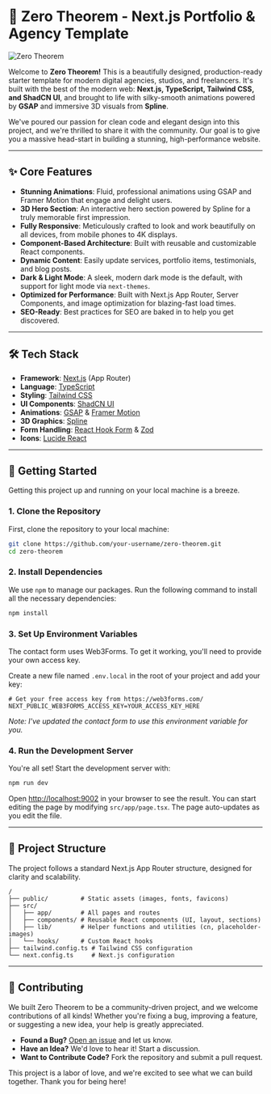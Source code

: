 
# 🚀 Zero Theorem - Next.js Portfolio & Agency Template

![Zero Theorem](https://i.pinimg.com/1200x/2e/e0/a0/2ee0a0daf7642e938cc0a299b819bf60.jpg)

Welcome to **Zero Theorem!** This is a beautifully designed, production-ready starter template for modern digital agencies, studios, and freelancers. It's built with the best of the modern web: **Next.js, TypeScript, Tailwind CSS, and ShadCN UI**, and brought to life with silky-smooth animations powered by **GSAP** and immersive 3D visuals from **Spline**.

We've poured our passion for clean code and elegant design into this project, and we're thrilled to share it with the community. Our goal is to give you a massive head-start in building a stunning, high-performance website.

---

## ✨ Core Features

-   **Stunning Animations**: Fluid, professional animations using GSAP and Framer Motion that engage and delight users.
-   **3D Hero Section**: An interactive hero section powered by Spline for a truly memorable first impression.
-   **Fully Responsive**: Meticulously crafted to look and work beautifully on all devices, from mobile phones to 4K displays.
-   **Component-Based Architecture**: Built with reusable and customizable React components.
-   **Dynamic Content**: Easily update services, portfolio items, testimonials, and blog posts.
-   **Dark & Light Mode**: A sleek, modern dark mode is the default, with support for light mode via `next-themes`.
-   **Optimized for Performance**: Built with Next.js App Router, Server Components, and image optimization for blazing-fast load times.
-   **SEO-Ready**: Best practices for SEO are baked in to help you get discovered.

---

## 🛠️ Tech Stack

-   **Framework**: [Next.js](https://nextjs.org/) (App Router)
-   **Language**: [TypeScript](https://www.typescriptlang.org/)
-   **Styling**: [Tailwind CSS](https://tailwindcss.com/)
-   **UI Components**: [ShadCN UI](https://ui.shadcn.com/)
-   **Animations**: [GSAP](https://gsap.com/) & [Framer Motion](https://www.framer.com/motion/)
-   **3D Graphics**: [Spline](https://spline.design/)
-   **Form Handling**: [React Hook Form](https://react-hook-form.com/) & [Zod](https://zod.dev/)
-   **Icons**: [Lucide React](https://lucide.dev/)

---

## 🚀 Getting Started

Getting this project up and running on your local machine is a breeze.

### 1. Clone the Repository

First, clone the repository to your local machine:

```bash
git clone https://github.com/your-username/zero-theorem.git
cd zero-theorem
```

### 2. Install Dependencies

We use `npm` to manage our packages. Run the following command to install all the necessary dependencies:

```bash
npm install
```

### 3. Set Up Environment Variables

The contact form uses Web3Forms. To get it working, you'll need to provide your own access key.

Create a new file named `.env.local` in the root of your project and add your key:

```env
# Get your free access key from https://web3forms.com/
NEXT_PUBLIC_WEB3FORMS_ACCESS_KEY=YOUR_ACCESS_KEY_HERE
```

*Note: I've updated the contact form to use this environment variable for you.*

### 4. Run the Development Server

You're all set! Start the development server with:

```bash
npm run dev
```

Open [http://localhost:9002](http://localhost:9002) in your browser to see the result. You can start editing the page by modifying `src/app/page.tsx`. The page auto-updates as you edit the file.

---

## 📂 Project Structure

The project follows a standard Next.js App Router structure, designed for clarity and scalability.

```
/
├── public/         # Static assets (images, fonts, favicons)
├── src/
│   ├── app/        # All pages and routes
│   ├── components/ # Reusable React components (UI, layout, sections)
│   ├── lib/        # Helper functions and utilities (cn, placeholder-images)
│   └── hooks/      # Custom React hooks
├── tailwind.config.ts # Tailwind CSS configuration
└── next.config.ts     # Next.js configuration
```

---

## 🤝 Contributing

We built Zero Theorem to be a community-driven project, and we welcome contributions of all kinds! Whether you're fixing a bug, improving a feature, or suggesting a new idea, your help is greatly appreciated.

-   **Found a Bug?** [Open an issue](https://github.com/your-username/zero-theorem/issues) and let us know.
-   **Have an Idea?** We'd love to hear it! Start a discussion.
-   **Want to Contribute Code?** Fork the repository and submit a pull request.

This project is a labor of love, and we're excited to see what we can build together. Thank you for being here!
